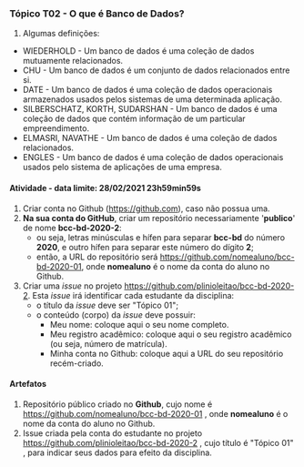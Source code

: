 ### Tópico T02 - O que é Banco de Dados?

1. Algumas definições:
  - WIEDERHOLD - Um banco de dados é uma coleção de dados mutuamente relacionados.
  - CHU - Um banco de dados é um conjunto de dados relacionados entre si.
  - DATE - Um banco de dados é uma coleção de dados operacionais armazenados usados pelos sistemas de uma determinada aplicação.
  - SILBERSCHATZ, KORTH, SUDARSHAN - Um banco de dados é uma coleção de dados que contém informação de um particular empreendimento.
  - ELMASRI, NAVATHE - Um banco de dados é uma coleção de dados relacionados.
  - ENGLES - Um banco de dados é uma coleção de dados operacionais usados pelo sistema de aplicações de uma empresa.


#### Atividade - data limite: **28/02/2021 23h59min59s**
1. Criar conta no Github (https://github.com), caso não possua uma. 
1. **Na sua conta do GitHub**, criar um repositório necessariamente '**publico**' de nome **bcc-bd-2020-2**:
   - ou seja, letras minúsculas e hífen para separar **bcc-bd** do número **2020**, e outro hífen para separar este número do dígito **2**;
   - então, a URL do repositório será https://github.com/nomealuno/bcc-bd-2020-01, onde **nomealuno** é o nome da conta do aluno no Github.
1. Criar uma _issue_ no projeto https://github.com/plinioleitao/bcc-bd-2020-2. Esta _issue_ irá identificar cada estudante da disciplina:
   - o título da _issue_ deve ser "Tópico 01";
   - o conteúdo (corpo) da _issue_ deve possuir:
     - Meu nome: coloque aqui o seu nome completo. 
     - Meu registro acadêmico: coloque aqui o seu registro acadêmico (ou seja, número de matrícula).
     - Minha conta no Github: coloque aqui a URL do seu repositório recém-criado.
   
#### Artefatos

1. Repositório público criado no **Github**, cujo nome é https://github.com/nomealuno/bcc-bd-2020-01 , onde **nomealuno** é o nome da conta do aluno no Github.
1. Issue criada pela conta do estudante no projeto https://github.com/plinioleitao/bcc-bd-2020-2 , cujo título é "Tópico 01" , para indicar seus dados para efeito da disciplina.
